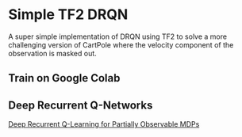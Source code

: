 # Simple TF2 DRQN
A super simple implementation of DRQN using TF2 to solve a more challenging version of CartPole where the velocity component of the observation is masked out.

## Train on Google Colab


## Deep Recurrent Q-Networks
[Deep Recurrent Q-Learning for Partially Observable MDPs](https://arxiv.org/pdf/1507.06527.pdf)
